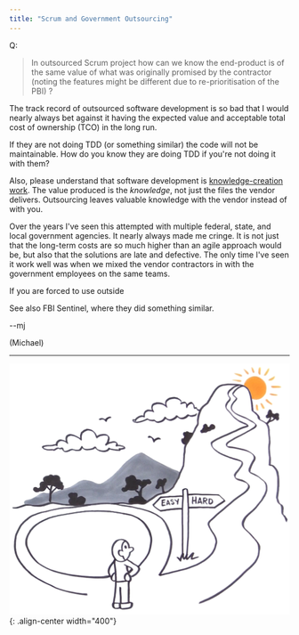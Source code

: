 ```yaml
---
title: "Scrum and Government Outsourcing"
---
```

Q:
> In outsourced Scrum project how can we know the end-product is of the same value of what was originally promised by the contractor (noting the features might be different due to re-prioritisation of the PBI) ?

The track record of outsourced software development is so bad that I would nearly always bet against it having the expected value and acceptable total cost of ownership (TCO) in the long run.
 
If they are not doing TDD (or something similar) the code will not be maintainable.  How do you know they are doing TDD if you're not doing it with them?
 
Also, please understand that software development is [knowledge-creation work](/how-is-knowledge-creation-work-different).  The value produced is the *knowledge*, not just the files the vendor delivers.  Outsourcing leaves valuable knowledge with the vendor instead of with you.

Over the years I've seen this attempted with multiple federal, state, and local government agencies.  It nearly always made me cringe.  It is not just that the long-term costs are so much higher than an agile approach would be, but also that the solutions are late and defective.  The only time I've seen it work well was when we mixed the vendor contractors in with the government employees on the same teams.
 
If you are forced to use outside 



See also FBI Sentinel, where they did something similar.



--mj

(Michael)



----

![LeSS is hard](../images/less-is-hard.png){: .align-center width="400"}